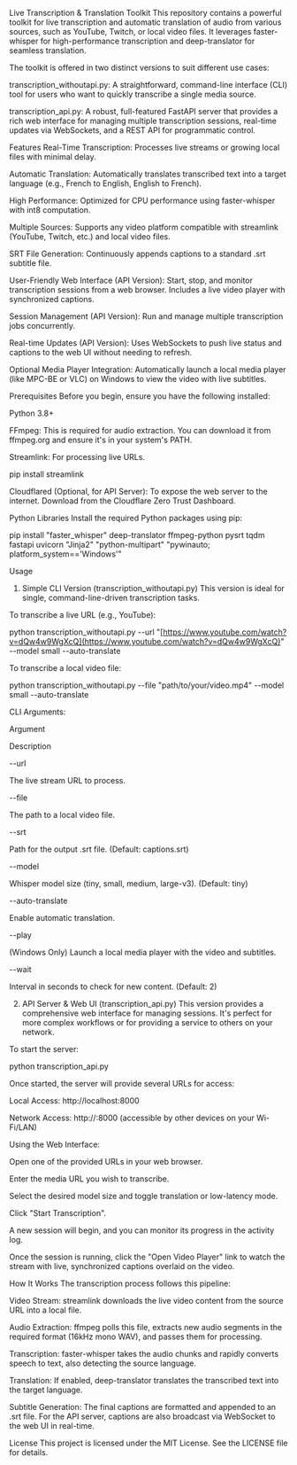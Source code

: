Live Transcription & Translation Toolkit
This repository contains a powerful toolkit for live transcription and automatic translation of audio from various sources, such as YouTube, Twitch, or local video files. It leverages faster-whisper for high-performance transcription and deep-translator for seamless translation.

The toolkit is offered in two distinct versions to suit different use cases:

transcription_withoutapi.py: A straightforward, command-line interface (CLI) tool for users who want to quickly transcribe a single media source.

transcription_api.py: A robust, full-featured FastAPI server that provides a rich web interface for managing multiple transcription sessions, real-time updates via WebSockets, and a REST API for programmatic control.

Features
Real-Time Transcription: Processes live streams or growing local files with minimal delay.

Automatic Translation: Automatically translates transcribed text into a target language (e.g., French to English, English to French).

High Performance: Optimized for CPU performance using faster-whisper with int8 computation.

Multiple Sources: Supports any video platform compatible with streamlink (YouTube, Twitch, etc.) and local video files.

SRT File Generation: Continuously appends captions to a standard .srt subtitle file.

User-Friendly Web Interface (API Version): Start, stop, and monitor transcription sessions from a web browser. Includes a live video player with synchronized captions.

Session Management (API Version): Run and manage multiple transcription jobs concurrently.

Real-time Updates (API Version): Uses WebSockets to push live status and captions to the web UI without needing to refresh.

Optional Media Player Integration: Automatically launch a local media player (like MPC-BE or VLC) on Windows to view the video with live subtitles.

Prerequisites
Before you begin, ensure you have the following installed:

Python 3.8+

FFmpeg: This is required for audio extraction. You can download it from ffmpeg.org and ensure it's in your system's PATH.

Streamlink: For processing live URLs.

pip install streamlink

Cloudflared (Optional, for API Server): To expose the web server to the internet. Download from the Cloudflare Zero Trust Dashboard.

Python Libraries
Install the required Python packages using pip:

pip install "faster_whisper" deep-translator ffmpeg-python pysrt tqdm fastapi uvicorn "Jinja2" "python-multipart" "pywinauto; platform_system=='Windows'"

Usage
1. Simple CLI Version (transcription_withoutapi.py)
This version is ideal for single, command-line-driven transcription tasks.

To transcribe a live URL (e.g., YouTube):

python transcription_withoutapi.py --url "[https://www.youtube.com/watch?v=dQw4w9WgXcQ](https://www.youtube.com/watch?v=dQw4w9WgXcQ)" --model small --auto-translate

To transcribe a local video file:

python transcription_withoutapi.py --file "path/to/your/video.mp4" --model small --auto-translate

CLI Arguments:

Argument

Description

--url

The live stream URL to process.

--file

The path to a local video file.

--srt

Path for the output .srt file. (Default: captions.srt)

--model

Whisper model size (tiny, small, medium, large-v3). (Default: tiny)

--auto-translate

Enable automatic translation.

--play

(Windows Only) Launch a local media player with the video and subtitles.

--wait

Interval in seconds to check for new content. (Default: 2)

2. API Server & Web UI (transcription_api.py)
This version provides a comprehensive web interface for managing sessions. It's perfect for more complex workflows or for providing a service to others on your network.

To start the server:

python transcription_api.py

Once started, the server will provide several URLs for access:

Local Access: http://localhost:8000

Network Access: http://<your-local-ip>:8000 (accessible by other devices on your Wi-Fi/LAN)

Using the Web Interface:

Open one of the provided URLs in your web browser.

Enter the media URL you wish to transcribe.

Select the desired model size and toggle translation or low-latency mode.

Click "Start Transcription".

A new session will begin, and you can monitor its progress in the activity log.

Once the session is running, click the "Open Video Player" link to watch the stream with live, synchronized captions overlaid on the video.

How It Works
The transcription process follows this pipeline:

Video Stream: streamlink downloads the live video content from the source URL into a local file.

Audio Extraction: ffmpeg polls this file, extracts new audio segments in the required format (16kHz mono WAV), and passes them for processing.

Transcription: faster-whisper takes the audio chunks and rapidly converts speech to text, also detecting the source language.

Translation: If enabled, deep-translator translates the transcribed text into the target language.

Subtitle Generation: The final captions are formatted and appended to an .srt file. For the API server, captions are also broadcast via WebSocket to the web UI in real-time.

License
This project is licensed under the MIT License. See the LICENSE file for details.
